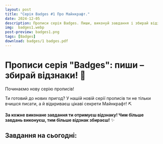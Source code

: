 ```yaml
---
layout: post
title: "Серія Badges #1 Про Майнкрафт."
date: 2024-12-05
description: Прописи серія Badges. Пиши, виконуй завдання і збирай відзнаки, відкриваючи цікаві факти про Майнкрафт!
img:  badges1.webp
post-preview: badges1.png
tags: [Badges]
download: badges/1 badges.pdf
---
```


# Прописи серія "Badges": пиши – збирай відзнаки! 🏅

Починаємо нову серію прописів!

Ти готовий до нових пригод? У нашій новій серії прописів ти не тільки вчишся писати, а й відкриваєш цікаві секрети Майнкрафт! ⛏️

**За кожне виконане завдання ти отримуєш відзнаку! Чим більше завдань виконуєш, тим більше відзнак збираєш!** ✨

## Завдання на сьогодні:

